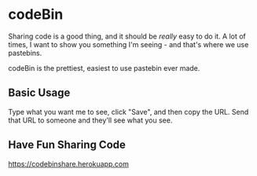# codeBin

Sharing code is a good thing, and it should be _really_ easy to do it.
A lot of times, I want to show you something I'm seeing - and that's where we
use pastebins.

codeBin is the prettiest, easiest to use pastebin ever made.

## Basic Usage

Type what you want me to see, click "Save", and then copy the URL. Send that
URL to someone and they'll see what you see.

## Have Fun Sharing Code
https://codebinshare.herokuapp.com
